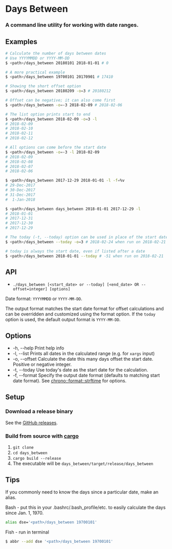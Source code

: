 # Days Between
### A command line utility for working with date ranges.

## Examples
```bash
# Calculate the number of days between dates
# Use YYYYMMDD or YYYY-MM-DD
$ <path>/days_between 20180101 2018-01-01 # 0
```
```bash
# A more practical example
$ <path>/days_between 19700101 20170901 # 17410
```
```bash
# Showing the short offset option
$ <path>/days_between 20180209 -o=3 # 20180212
```
```bash
# Offset can be negative; it can also come first
$ <path>/days_between -o=-3 2018-02-09 # 2018-02-06
```
```bash
# The list option prints start to end
$ <path>/days_between 2018-02-09 -o=3 -l
# 2018-02-09
# 2018-02-10
# 2018-02-11
# 2018-02-12

# All options can come before the start date
$ <path>/days_between -o=-3 -l 2018-02-09
# 2018-02-09
# 2018-02-08
# 2018-02-07
# 2018-02-06

$ <path>/days_between 2017-12-29 2018-01-01 -l -f=%v
# 29-Dec-2017
# 30-Dec-2017
# 31-Dec-2017
#  1-Jan-2018

$ <path>/days_between days_between 2018-01-01 2017-12-29 -l
# 2018-01-01
# 2017-12-31
# 2017-12-30
# 2017-12-29
```
```bash
# The today (-t, --today) option can be used in place of the start date
$ <path>/days_between --today -o=3 # 2018-02-24 when run on 2018-02-21

# today is always the start date, even if listed after a date
$ <path>/days_between 2018-01-01 --today # -51 when run on 2018-02-21
```

## API
* `./days_between [<start_date> or --today] [<end_date> OR --offset=integer] [options]`

Date format: `YYYYMMDD` or `YYYY-MM-DD`.

The output format matches the start date format for offset calculations and can be overridden and customized using the format option. If the `today` option is used, the default output format is `YYYY-MM-DD`.

## Options
* -h, --help Print help info
* -l, --list Prints all dates in the calculated range (e.g. for `xargs` input)
* -o, --offset <offset> Calculate the date this many days offset the start date. Positive or negative integer.
* -t, --today Use today's date as the start date for the calculation.
* -f, --format <format> Specify the output date format (defaults to matching start date format). See [chrono::format::strftime](https://docs.rs/chrono/0.4.0/chrono/format/strftime/index.html) for options.

## Setup

### Download a release binary
See the [GitHub releases](https://github.com/C-Saunders/days_between/releases).

### Build from source with [cargo](https://github.com/rust-lang/cargo)
1. `git clone`
1. `cd days_between`
1. `cargo build --release`
1. The executable will be `days_between/target/release/days_between`

## Tips
If you commonly need to know the days since a particular date, make an alias.

Bash - put this in your .bashrc/.bash_profile/etc. to easily calculate the days since Jan. 1, 1970.
```bash
alias dse='<path>/days_between 19700101'
```

Fish - run in terminal
```bash
$ abbr --add dse '<path>/days_between 19700101'
```
